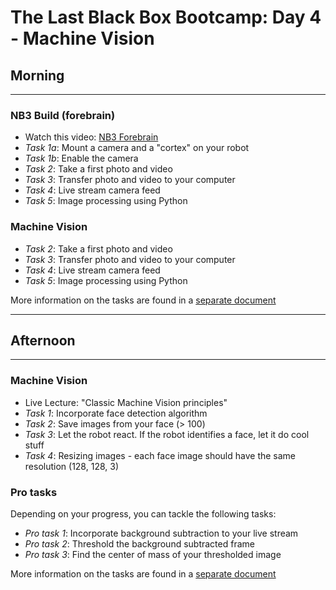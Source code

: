 # The Last Black Box Bootcamp: Day 4 - Machine Vision

## Morning

----

### NB3 Build (forebrain)

- Watch this video: [NB3 Forebrain](https://vimeo.com/628545232)
- *Task 1a*: Mount a camera and a "cortex" on your robot
- *Task 1b*: Enable the camera
- *Task 2*: Take a first photo and video
- *Task 3*: Transfer photo and video to your computer
- *Task 4*: Live stream camera feed
- *Task 5*: Image processing using Python

### Machine Vision

- *Task 2*: Take a first photo and video
- *Task 3*: Transfer photo and video to your computer
- *Task 4*: Live stream camera feed
- *Task 5*: Image processing using Python

More information on the tasks are found in a [separate document](Morning.md)

----

## Afternoon

----

### Machine Vision

- Live Lecture: "Classic Machine Vision principles"
- *Task 1*: Incorporate face detection algorithm
- *Task 2*: Save images from your face (> 100)
- *Task 3*: Let the robot react. If the robot identifies a face, let it do cool stuff
- *Task 4*: Resizing images - each face image should have the same resolution (128, 128, 3)

### Pro tasks

Depending on your progress, you can tackle the following tasks:

- *Pro task 1*: Incorporate background subtraction to your live stream
- *Pro task 2*: Threshold the background subtracted frame
- *Pro task 3*: Find the center of mass of your thresholded image

More information on the tasks are found in a [separate document](Afternoon.md)